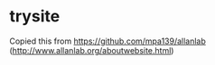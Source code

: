# trysite

Copied this from https://github.com/mpa139/allanlab
(http://www.allanlab.org/aboutwebsite.html)
